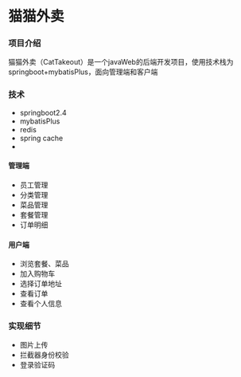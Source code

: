 # 猫猫外卖

### 项目介绍

猫猫外卖（CatTakeout）是一个javaWeb的后端开发项目，使用技术栈为springboot+mybatisPlus，面向管理端和客户端

### 技术

- springboot2.4
- mybatisPlus
- redis
- spring cache
- 

#### 管理端

- 员工管理
- 分类管理
- 菜品管理
- 套餐管理
- 订单明细

#### 用户端

- 浏览套餐、菜品
- 加入购物车
- 选择订单地址
- 查看订单
- 查看个人信息

### 实现细节

- 图片上传
- 拦截器身份校验
- 登录验证码



